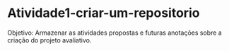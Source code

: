 # Atividade1-criar-um-repositorio
Objetivo: Armazenar as atividades propostas e futuras anotações sobre a criação do projeto avaliativo. 
